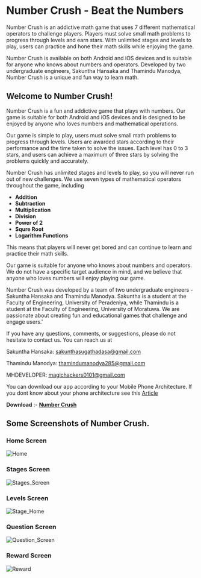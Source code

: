 # Number Crush - Beat the Numbers
Number Crush is an addictive math game that uses 7 different mathematical operators to challenge players. Players must solve small math problems to progress through levels and earn stars. With unlimited stages and levels to play, users can practice and hone their math skills while enjoying the game.

Number Crush is available on both Android and iOS devices and is suitable for anyone who knows about numbers and operators. Developed by two undergraduate engineers, Sakuntha Hansaka and Thamindu Manodya, Number Crush is a unique and fun way to learn math.

## Welcome to Number Crush!

Number Crush is a fun and addictive game that plays with numbers. Our game is suitable for both Android and iOS devices and is designed to be enjoyed by anyone who loves numbers and mathematical operations.

Our game is simple to play, users must solve small math problems to progress through levels. Users are awarded stars according to their performance and the time taken to solve the issues. Each level has 0 to 3 stars, and users can achieve a maximum of three stars by solving the problems quickly and accurately.

Number Crush has unlimited stages and levels to play, so you will never run out of new challenges. We use seven types of mathematical operators throughout the game, including

- **Addition**
- **Subtraction**
- **Multiplication**
- **Division**
- **Power of 2**
- **Squre Root**
- **Logarithm Functions**

 This means that players will never get bored and can continue to learn and practice their math skills.

 Our game is suitable for anyone who knows about numbers and operators. We do not have a specific target audience in mind, and we believe that anyone who loves numbers will enjoy playing our game.

 Number Crush was developed by a team of two undergraduate engineers - Sakuntha Hansaka and Thamindu Manodya. Sakuntha is a student at the Faculty of Engineering, University of Peradeniya, while Thamindu is a student at the Faculty of Engineering, University of Moratuwa. We are passionate about creating fun and educational games that challenge and engage users.'

 If you have any questions, comments, or suggestions, please do not hesitate to contact us. You can reach us at

 Sakuntha Hansaka: sakunthasugathadasa@gmail.com

 Thamindu Manodya: thamindumanodya285@gmail.com

 MHDEVELOPER: magichackers0101@gmail.com
 
 You can download our app according to your Mobile Phone Architecture. If you dont know about your phone architecture see this [Article](https://www.howtogeek.com/339665/how-to-find-your-android-devices-info-for-correct-apk-downloads/)

 **Download** :- [**Number Crush**](https://github.com/SakunthaMV/number_crush/releases/latest)

 ## Some Screenshots of Number Crush.

 ### Home Screen

 ![Home](https://user-images.githubusercontent.com/104773152/226888837-fc0d7e16-d823-4663-94eb-804e0178076b.gif)

 ### Stages Screen

 ![Stages_Screen](https://user-images.githubusercontent.com/104773152/226889238-cc95f010-0d3f-4f46-9680-a58606769e4a.png)

 ### Levels Screen

![Stage_Home](https://user-images.githubusercontent.com/104773152/226890940-06d2aea5-5ff8-4103-ac4f-75481d7ea216.gif)

### Question Screen

![Question_Screen](https://user-images.githubusercontent.com/104773152/226892063-a88a0b7f-96d4-4b02-bfe7-13bc71554c41.gif)

### Reward Screen

![Reward](https://user-images.githubusercontent.com/104773152/226892824-2a0b785f-63d3-4941-817a-923d07cfec72.gif)
